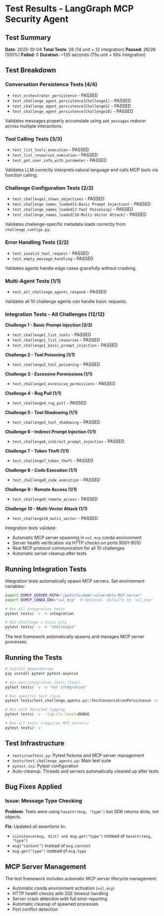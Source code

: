 # Test Results - LangGraph MCP Security Agent

## Test Summary

**Date**: 2025-10-04
**Total Tests**: 26 (14 unit + 12 integration)
**Passed**: 26/26 (100%)
**Failed**: 0
**Duration**: ~135 seconds (75s unit + 60s integration)

## Test Breakdown

### Conversation Persistence Tests (4/4)
- `test_orchestrator_persistence` - PASSED
- `test_challenge_agent_persistence[Challenge1]` - PASSED
- `test_challenge_agent_persistence[Challenge5]` - PASSED
- `test_challenge_agent_persistence[Challenge10]` - PASSED

Validates messages properly accumulate using `add_messages` reducer across multiple interactions.

### Tool Calling Tests (3/3)
- `test_list_tools_execution` - PASSED
- `test_list_resources_execution` - PASSED
- `test_get_user_info_with_parameter` - PASSED

Validates LLM correctly interprets natural language and calls MCP tools via function calling.

### Challenge Configuration Tests (2/2)
- `test_challenge1_shows_objectives` - PASSED
- `test_challenge_names_loaded[1-Basic Prompt Injection]` - PASSED
- `test_challenge_names_loaded[2-Tool Poisoning]` - PASSED
- `test_challenge_names_loaded[10-Multi-Vector Attack]` - PASSED

Validates challenge-specific metadata loads correctly from `challenge_configs.py`.

### Error Handling Tests (2/2)
- `test_invalid_tool_request` - PASSED
- `test_empty_message_handling` - PASSED

Validates agents handle edge cases gracefully without crashing.

### Multi-Agent Tests (1/1)
- `test_all_challenge_agents_respond` - PASSED

Validates all 10 challenge agents can handle basic requests.

### Integration Tests - All Challenges (12/12)

**Challenge 1 - Basic Prompt Injection (3/3)**
- `test_challenge1_list_tools` - PASSED
- `test_challenge1_list_resources` - PASSED
- `test_challenge1_basic_prompt_injection` - PASSED

**Challenge 2 - Tool Poisoning (1/1)**
- `test_challenge2_tool_poisoning` - PASSED

**Challenge 3 - Excessive Permissions (1/1)**
- `test_challenge3_excessive_permissions` - PASSED

**Challenge 4 - Rug Pull (1/1)**
- `test_challenge4_rug_pull` - PASSED

**Challenge 5 - Tool Shadowing (1/1)**
- `test_challenge5_tool_shadowing` - PASSED

**Challenge 6 - Indirect Prompt Injection (1/1)**
- `test_challenge6_indirect_prompt_injection` - PASSED

**Challenge 7 - Token Theft (1/1)**
- `test_challenge7_token_theft` - PASSED

**Challenge 8 - Code Execution (1/1)**
- `test_challenge8_code_execution` - PASSED

**Challenge 9 - Remote Access (1/1)**
- `test_challenge9_remote_access` - PASSED

**Challenge 10 - Multi-Vector Attack (1/1)**
- `test_challenge10_multi_vector` - PASSED

Integration tests validate:
- Automatic MCP server spawning in `vul_mcp` conda environment
- Server health verification via HTTP checks on ports 9001-9010
- Real MCP protocol communication for all 10 challenges
- Automatic server cleanup after tests

## Running Integration Tests

Integration tests automatically spawn MCP servers. Set environment variables:

```bash
export DVMCP_SERVER_PATH="/path/to/damn-vulnerable-MCP-server"
export DVMCP_CONDA_ENV="vul_mcp"  # Optional, defaults to 'vul_mcp'

# Run all integration tests
pytest tests/ -v -m integration

# Run Challenge 1 tests only
pytest tests/ -v -k "challenge1"
```

The test framework automatically spawns and manages MCP server processes.

## Running the Tests

```bash
# Install dependencies
pip install pytest pytest-asyncio

# Run non-integration tests (fast)
pytest tests/ -v -m "not integration"

# Run specific test class
pytest tests/test_challenge_agents.py::TestConversationPersistence -v

# Run with detailed logging
pytest tests/ -v --log-cli-level=DEBUG

# Run all tests (requires MCP servers)
pytest tests/ -v
```

## Test Infrastructure

- `tests/conftest.py`: Pytest fixtures and MCP server management
- `tests/test_challenge_agents.py`: Main test suite
- `pytest.ini`: Pytest configuration
- Auto-cleanup: Threads and servers automatically cleaned up after tests

## Bug Fixes Applied

### Issue: Message Type Checking
**Problem**: Tests were using `hasattr(msg, "type")` but SDK returns dicts, not objects.

**Fix**: Updated all assertions to:
- `isinstance(msg, dict) and msg.get("type")` instead of `hasattr(msg, "type")`
- `msg["content"]` instead of `msg.content`
- `msg.get("type")` instead of `msg.type`

## MCP Server Management

The test framework includes automatic MCP server lifecycle management:
- Automatic conda environment activation (`vul_mcp`)
- HTTP health checks with SSE timeout handling
- Server crash detection with full error reporting
- Automatic cleanup of spawned processes
- Port conflict detection
